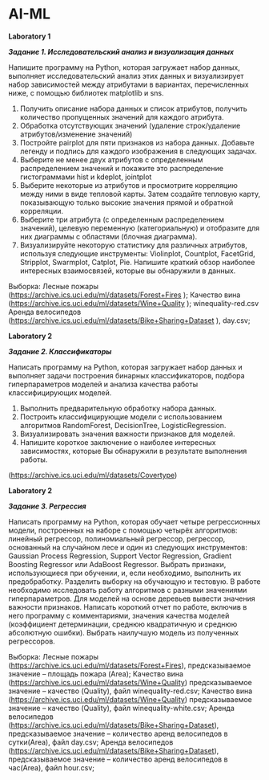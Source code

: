 # AI-ML

**Laboratory 1**

***Задание 1. Исследовательский анализ и визуализация данных***

Напишите программу на Python, которая загружает набор данных, выполняет исследовательский анализ этих данных и визуализирует набор зависимостей между атрибутами в вариантах, перечисленных ниже, с помощью библиотек matplotlib и sns.
1. Получить описание набора данных и список атрибутов, получить количество пропущенных значений для каждого атрибута.
2. Обработка отсутствующих значений (удаление строк/удаление атрибутов/изменение значений)
3. Постройте pairplot для пяти признаков из набора данных.
Добавьте легенду и подпись для каждого изображения в следующих задачах.
4. Выберите не менее двух атрибутов с определенным распределением значений и покажите это распределение гистограммами hist и kdeplot, jointplot
5. Выберите некоторые из атрибутов и просмотрите корреляцию между ними в виде тепловой карты. Затем создайте тепловую карту, показывающую только высокие значения прямой и обратной корреляции.
6. Выберите три атрибута (с определенным распределением значений), целевую переменную (категориальную) и отобразите для них диаграммы с областями (блочная диаграмма).
7. Визуализируйте некоторую статистику для различных атрибутов, используя следующие инструменты: Violinplot, Countplot, FacetGrid, Stripplot, Swarmplot, Catplot, Pie.
Напишите краткий обзор наиболее интересных взаимосвязей, которые вы обнаружили в данных.

Выборка:
Лесные пожары (https://archive.ics.uci.edu/ml/datasets/Forest+Fires );
Качество вина (https://archive.ics.uci.edu/ml/datasets/Wine+Quality ); winequality-red.csv
Аренда велосипедов (https://archive.ics.uci.edu/ml/datasets/Bike+Sharing+Dataset ), day.csv;







**Laboratory 2**

***Задание 2. Классификаторы***

Написать программу на Python, которая загружает набор данных и выполняет задачи построения бинарных классификаторов, подбора гиперпараметров моделей и анализа качества работы классифицирующих моделей.
1. Выполнить предварительную обработку набора данных.
2. Построить классифицирующие модели с использованием алгоритмов RandomForest, DecisionTree, LogisticRegression. 
3. Визуализировать значения важности признаков для моделей.
4. Напишите короткое заключение о наиболее интересных зависимостях, которые Вы обнаружили в результате выполнения работы.

(https://archive.ics.uci.edu/ml/datasets/Covertype) 




**Laboratory 2**

***Задание 3. Регрессия***

Написать программу на Python, которая обучает четыре регрессионных модели, построенных на наборе с помощью четырёх алгоритмов: линейный регрессор, полиномиальный регрессор, регрессор, основанный на случайном лесе и один из следующих инструментов: Gaussian Process Regression, Support Vector Regression, Gradient Boosting Regressor или AdaBoost Regressor.
Выбрать признаки, использующиеся при обучении, и, если необходимо, выполнить их предобработку. Разделить выборку на обучающую и тестовую. 
 В работе необходимо исследовать работу алгоритмов с разными значениями гиперпараметров. 
Для моделей на основе деревьев вывести значения важности признаков. 
Написать короткий отчет по работе, включив в него программу с комментариями, значения качества моделей (коэффициент детерминации, среднюю квадратичную и среднюю абсолютную ошибки). 
Выбрать наилучшую модель из полученных регрессоров. 

Выборка:
Лесные пожары (https://archive.ics.uci.edu/ml/datasets/Forest+Fires), предсказываемое значение – площадь пожара (Area); 
Качество вина (https://archive.ics.uci.edu/ml/datasets/Wine+Quality) предсказываемое значение – качество (Quality), файл winequality-red.csv; 
Качество вина (https://archive.ics.uci.edu/ml/datasets/Wine+Quality) предсказываемое значение – качество (Quality), файл winequality-white.csv; 
Аренда велосипедов (https://archive.ics.uci.edu/ml/datasets/Bike+Sharing+Dataset), предсказываемое значение – количество аренд велосипедов в сутки(Area), файл day.csv; 
Аренда велосипедов (https://archive.ics.uci.edu/ml/datasets/Bike+Sharing+Dataset), предсказываемое значение – количество аренд велосипедов в час(Area), файл hour.csv;
